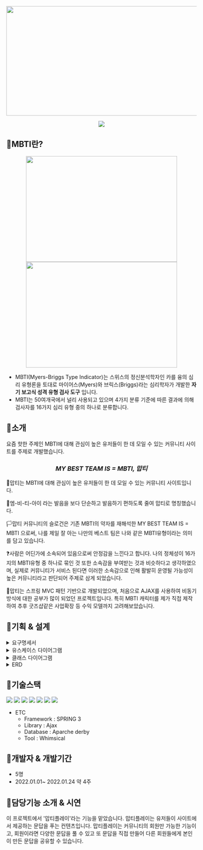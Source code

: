 <p align="center"><img src="https://user-images.githubusercontent.com/89440710/154908718-b4c8687d-c772-4cc4-ad3f-98878ae52040.png" width="600" height="290"></p>
<p align="center"><img src="https://capsule-render.vercel.app/api?type=cylinder&color=b2d4ad&height=150&section=header&text=My Best Team Is%20MBTI&fontSize=70&fontColor=ffffff" /></p>

## :green_heart:MBTI란? 
<div align="center"><img src="https://user-images.githubusercontent.com/89440710/154955219-556f63fe-692b-48d0-8ff9-b32516f407ce.png" float="left" width="400" height="280"><img src="https://user-images.githubusercontent.com/89440710/154955505-1b67ac3d-0574-47af-8e2d-ba8bfb5039d7.png" width="400" height="280"></div>


+ MBTI(Myers-Briggs Type Indicator)는 스위스의 정신분석학자인 카를 융의 심리 유형론을 토대로 마이어스(Myers)와 브릭스(Briggs)라는 심리학자가 개발한 <b>자기 보고식 성격 유형 검사 도구</b> 입니다.
+ MBTI는 50여개국에서 널리 사용되고 있으며 4가지 분류 기준에 따른 결과에 의해 검사자를 16가지 심리 유형 중의 하나로 분류합니다. 

## :green_heart:소개
요즘 핫한 주제인 MBTI에 대해 관심이 높은 유저들이 한 데 모일 수 있는 커뮤니티 사이트를 주제로 개발했습니다.

*<h3 align="center">MY BEST TEAM IS = MBTI, 맙티</h3>*
👥맙티는 MBTI에 대해 관심이 높은 유저들이 한 데 모일 수 있는 커뮤니티 사이트입니다.

📢엠-비-티-아이 라는 발음을 보다 단순하고 발음하기 편하도록 줄여 맙티로 명칭했습니다.

🏳️맙티 커뮤니티의 슬로건은 기존 MBTI의 약자를 재해석한 MY BEST TEAM IS = MBTI 으로써, 나를 제일 잘 아는 나만의 베스트 팀은 나와 같은 MBTI유형이라는 의미를 담고 있습니다.

❓사람은 어딘가에 소속되어 있음으로써 안정감을 느낀다고 합니다. 나의 정체성이 16가지의 MBTI유형 중 하나로 묶인 것 또한 소속감을 부여받는 것과 비슷하다고 생각하였으며, 실제로 커뮤니티가 서비스 된다면 이러한 소속감으로 인해 활발히 운영될 가능성이 높은 커뮤니티라고 판단되어 주제로 삼게 되었습니다.

📂맙티는 스프링 MVC 패턴 기반으로 개발되었으며, 처음으로 AJAX를 사용하여 비동기방식에 대한 공부가 많이 되었던 프로젝트입니다. 
특히 MBTI 캐릭터를 제가 직접 제작하여 추후 굿즈샵같은 사업확장 등 수익 모델까지 고려해보았습니다.  

## :green_heart:기획 & 설계
<details>
<summary>요구명세서</summary>
<div markdown="1">
  
[요구명세서](https://docs.google.com/spreadsheets/d/1y8I8ekMBDrVoEW5d0sTVSe8oLKO0We64/edit?usp=sharing&ouid=104734017625132038361&rtpof=true&sd=true)

</div>
</details>
<details>
<summary>유스케이스 다이어그램</summary>
<div markdown="1">       

😎숨겨진 내용😎

</div>
</details>

<details>
<summary>클래스 다이어그램</summary>
<div markdown="1">       

😎숨겨진 내용😎

</div>
</details>
<details>
<summary>ERD</summary>
<div markdown="1">       

😎숨겨진 내용😎

</div>
</details>

## :green_heart:기술스택
<img src="https://img.shields.io/badge/HTML5-E34F26?style=flat-square&logo=HTML5&logoColor=white"/> <img src="https://img.shields.io/badge/CSS3-1572B6?style=flat-square&logo=CSS3&logoColor=white"/> <img src="https://img.shields.io/badge/JavaScript-F7DF1E?style=flat-square&logo=JavaScript&logoColor=white"/> <img src="https://img.shields.io/badge/jQuery-0769AD?style=flat-square&logo=jQuery&logoColor=white"/> <img src="https://img.shields.io/badge/JAVA-007396?style=flat-square&logo=Java&logoColor=white"/> <img src="https://img.shields.io/badge/Apache Tomcat-F8DC75?style=flat-square&logo=Apache Tomcat&logoColor=white"/> <img src="https://img.shields.io/badge/GitHub-181717?style=flat-square&logo=GitHub&logoColor=white"/>

+ ETC
  + Framework : SPRING 3
  + Library : Ajax
  + Database : Aparche derby
  + Tool : Whimsical


## :green_heart:개발자 & 개발기간
+ 5명
+ 2022.01.01~ 2022.01.24 약 4주

## :green_heart:담당기능 소개 & 시연
이 프로젝트에서 '맙티플레이'라는 기능을 맡았습니다. 맙티플레이는 유저들이 사이트에서 제공하는 문답을 푸는 컨텐츠입니다. 맙티플레이는 커뮤니티의 회원만 가능한 기능이고, 회원이라면 다양한 문답을 풀 수 있고 또 문답을 직접 만들어 다른 회원들에게 본인이 만든 문답을 공유할 수 있습니다.
